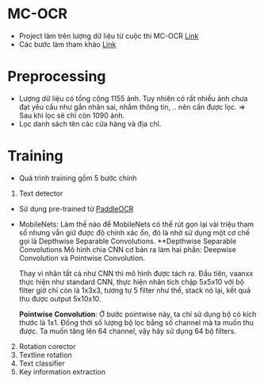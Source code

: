 # MC-OCR 
- Project làm trên lượng dữ liệu từ cuộc thi MC-OCR [Link](https://aihub.vn/competitions/1.)
- Các bước làm tham khảo [Link](https://github.com/ndcuong91/MC_OCR?fbclid=IwAR1Qqyo0WDWCvENHZQ82kbQLXHbRBz0mjzBWmOjRk3m0hMU_QsnKNqgk2lc)

# Preprocessing
- Lượng dữ liệu có tổng cộng 1155 ảnh. Tuy nhiên có rất nhiều ảnh chưa đạt yêu cầu như gắn nhãn sai, nhầm thông tin, .. nên cần được lọc. => Sau khi lọc sẽ chỉ còn 1090 ảnh.
- Lọc danh sách tên các cửa hàng và địa chỉ.

# Training 
- Quá trình training gồm 5 bước chính
1. Text detector
- Sử dụng pre-trained từ [PaddleOCR](https://github.com/PaddlePaddle/PaddleOCR) 

+ MobileNets: Làm thế nào để MobileNets có thể rút gọn lại vài triệu tham số nhưng vẫn giữ được độ chính xác ổn, đó là nhờ sử dụng một cơ chế gọi là Depthwise Separable Convolutions.
  **Depthwise Separable Convolutions
    Mô hình chia CNN cơ bản ra làm hai phần: Deepwise Convolution và Pointwise Convolution.
    
    [](https://user-images.githubusercontent.com/90370260/158927771-09873e0b-1f72-4d47-9805-528c24fe8e77.png)
  
  Thay vì nhân tất cả như CNN thì mô hình được tách ra.
  Đầu tiên, vaanxx thực hiện như standard CNN, thực hiện nhân tích chập 5x5x10 với bộ filter giờ chỉ còn là 1x3x3, tương tự 5 filter như thế, stack nó lại, kết quả thu được output 5x10x10.
  
  **Pointwise Convolution**: Ở bước pointwise này, ta chỉ sử dụng bộ có kích thước là 1x1. Đồng thời số lượng bộ lọc bằng số channel mà ta muốn thu được. Ta muốn tăng lên 64 channel, vậy hãy sử dụng 64 bộ filters.
  
  [](https://user-images.githubusercontent.com/90370260/158928256-42ca3daf-84ca-4fae-bdaa-3afdb986a43f.png)

2. Rotation corector
3. Textline rotation
4. Text classifier
5. Key information extraction
